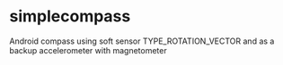 # simplecompass

Android compass using soft sensor TYPE_ROTATION_VECTOR and as a backup accelerometer with magnetometer
